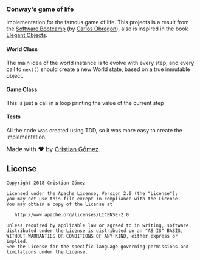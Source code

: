 ### Conway's game of life

Implementation for the famous game of life. This projects is a result from the 
[Software Bootcamp](https://www.youtube.com/watch?v=g8bXwYU1Y7U&list=PLnoPakspmPo6E_ySkPtmXr6-xu-75eCo4) 
(by [Carlos Obregon](https://twitter.com/gaijinco)), also is inspired in the book 
[Elegant Objects](www.yegor256.com/elegant-objects.html). 

#### World Class

The main idea of the world instance is to evolve with every step, and every call to `next()` 
should create a new World state, based on a true inmutable object.

#### Game Class

This is just a call in a loop printing the value of the current step

#### Tests

All the code was created using TDD, so it was more easy to create the implementation.

<font size="3">Made with :heart: by [Cristian Gómez](https://twitter.com/iyubinest).</font>

License
-------

    Copyright 2018 Cristian Gómez

    Licensed under the Apache License, Version 2.0 (the "License");
    you may not use this file except in compliance with the License.
    You may obtain a copy of the License at

       http://www.apache.org/licenses/LICENSE-2.0

    Unless required by applicable law or agreed to in writing, software
    distributed under the License is distributed on an "AS IS" BASIS,
    WITHOUT WARRANTIES OR CONDITIONS OF ANY KIND, either express or implied.
    See the License for the specific language governing permissions and
    limitations under the License.